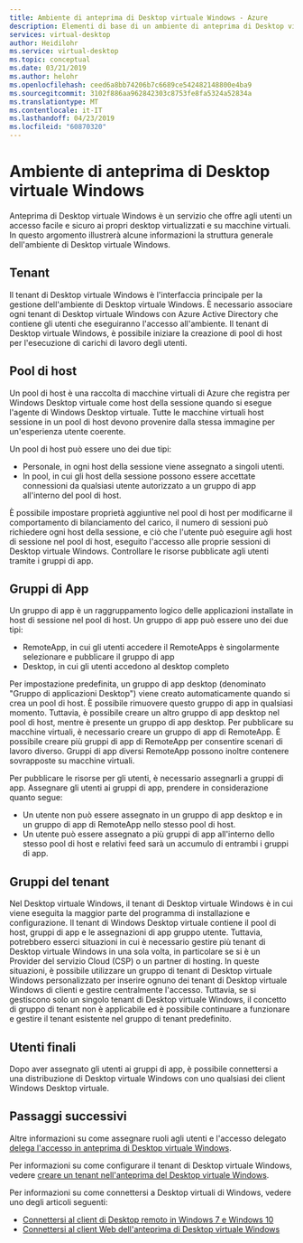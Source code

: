 ```yaml
---
title: Ambiente di anteprima di Desktop virtuale Windows - Azure
description: Elementi di base di un ambiente di anteprima di Desktop virtuale Windows.
services: virtual-desktop
author: Heidilohr
ms.service: virtual-desktop
ms.topic: conceptual
ms.date: 03/21/2019
ms.author: helohr
ms.openlocfilehash: ceed6a8bb74206b7c6689ce542482148800e4ba9
ms.sourcegitcommit: 3102f886aa962842303c8753fe8fa5324a52834a
ms.translationtype: MT
ms.contentlocale: it-IT
ms.lasthandoff: 04/23/2019
ms.locfileid: "60870320"
---
```

# <a name="windows-virtual-desktop-preview-environment"></a>Ambiente di anteprima di Desktop virtuale Windows

Anteprima di Desktop virtuale Windows è un servizio che offre agli utenti un accesso facile e sicuro ai propri desktop virtualizzati e su macchine virtuali. In questo argomento illustrerà alcune informazioni la struttura generale dell'ambiente di Desktop virtuale Windows.

## <a name="tenants"></a>Tenant

Il tenant di Desktop virtuale Windows è l'interfaccia principale per la gestione dell'ambiente di Desktop virtuale Windows. È necessario associare ogni tenant di Desktop virtuale Windows con Azure Active Directory che contiene gli utenti che eseguiranno l'accesso all'ambiente. Il tenant di Desktop virtuale Windows, è possibile iniziare la creazione di pool di host per l'esecuzione di carichi di lavoro degli utenti.

## <a name="host-pools"></a>Pool di host

Un pool di host è una raccolta di macchine virtuali di Azure che registra per Windows Desktop virtuale come host della sessione quando si esegue l'agente di Windows Desktop virtuale. Tutte le macchine virtuali host sessione in un pool di host devono provenire dalla stessa immagine per un'esperienza utente coerente.

Un pool di host può essere uno dei due tipi:

- Personale, in ogni host della sessione viene assegnato a singoli utenti.
- In pool, in cui gli host della sessione possono essere accettate connessioni da qualsiasi utente autorizzato a un gruppo di app all'interno del pool di host.

È possibile impostare proprietà aggiuntive nel pool di host per modificarne il comportamento di bilanciamento del carico, il numero di sessioni può richiedere ogni host della sessione, e ciò che l'utente può eseguire agli host di sessione nel pool di host, eseguito l'accesso alle proprie sessioni di Desktop virtuale Windows. Controllare le risorse pubblicate agli utenti tramite i gruppi di app.

## <a name="app-groups"></a>Gruppi di App

Un gruppo di app è un raggruppamento logico delle applicazioni installate in host di sessione nel pool di host. Un gruppo di app può essere uno dei due tipi:

- RemoteApp, in cui gli utenti accedere il RemoteApps è singolarmente selezionare e pubblicare il gruppo di app
- Desktop, in cui gli utenti accedono al desktop completo

Per impostazione predefinita, un gruppo di app desktop (denominato "Gruppo di applicazioni Desktop") viene creato automaticamente quando si crea un pool di host. È possibile rimuovere questo gruppo di app in qualsiasi momento. Tuttavia, è possibile creare un altro gruppo di app desktop nel pool di host, mentre è presente un gruppo di app desktop. Per pubblicare su macchine virtuali, è necessario creare un gruppo di app di RemoteApp. È possibile creare più gruppi di app di RemoteApp per consentire scenari di lavoro diverso. Gruppi di app diversi RemoteApp possono inoltre contenere sovrapposte su macchine virtuali.

Per pubblicare le risorse per gli utenti, è necessario assegnarli a gruppi di app. Assegnare gli utenti ai gruppi di app, prendere in considerazione quanto segue:

- Un utente non può essere assegnato in un gruppo di app desktop e in un gruppo di app di RemoteApp nello stesso pool di host.
- Un utente può essere assegnato a più gruppi di app all'interno dello stesso pool di host e relativi feed sarà un accumulo di entrambi i gruppi di app.

## <a name="tenant-groups"></a>Gruppi del tenant

Nel Desktop virtuale Windows, il tenant di Desktop virtuale Windows è in cui viene eseguita la maggior parte del programma di installazione e configurazione. Il tenant di Windows Desktop virtuale contiene il pool di host, gruppi di app e le assegnazioni di app gruppo utente. Tuttavia, potrebbero esserci situazioni in cui è necessario gestire più tenant di Desktop virtuale Windows in una sola volta, in particolare se si è un Provider del servizio Cloud (CSP) o un partner di hosting. In queste situazioni, è possibile utilizzare un gruppo di tenant di Desktop virtuale Windows personalizzato per inserire ognuno dei tenant di Desktop virtuale Windows di clienti e gestire centralmente l'accesso. Tuttavia, se si gestiscono solo un singolo tenant di Desktop virtuale Windows, il concetto di gruppo di tenant non è applicabile ed è possibile continuare a funzionare e gestire il tenant esistente nel gruppo di tenant predefinito.

## <a name="end-users"></a>Utenti finali

Dopo aver assegnato gli utenti ai gruppi di app, è possibile connettersi a una distribuzione di Desktop virtuale Windows con uno qualsiasi dei client Windows Desktop virtuale.

## <a name="next-steps"></a>Passaggi successivi

Altre informazioni su come assegnare ruoli agli utenti e l'accesso delegato [delega l'accesso in anteprima di Desktop virtuale Windows](delegated-access-virtual-desktop.md).

Per informazioni su come configurare il tenant di Desktop virtuale Windows, vedere [creare un tenant nell'anteprima del Desktop virtuale Windows](tenant-setup-azure-active-directory.md).

Per informazioni su come connettersi a Desktop virtuali di Windows, vedere uno degli articoli seguenti:

- [Connettersi al client di Desktop remoto in Windows 7 e Windows 10](connect-windows-7-and-10.md)
- [Connettersi al client Web dell'anteprima di Desktop virtuale Windows](connect-web.md)
